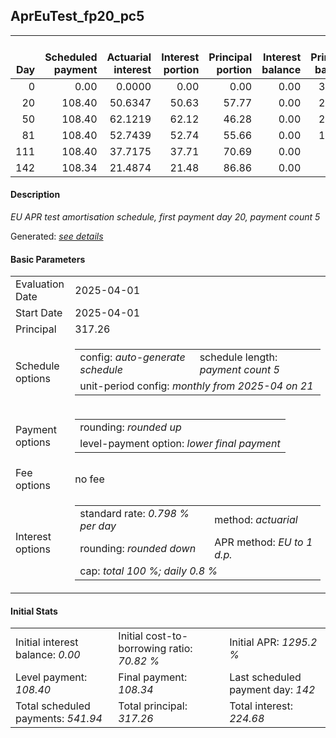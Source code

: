 <h2>AprEuTest_fp20_pc5</h2>
<table>
    <thead style="vertical-align: bottom;">
        <th style="text-align: right;">Day</th>
        <th style="text-align: right;">Scheduled payment</th>
        <th style="text-align: right;">Actuarial interest</th>
        <th style="text-align: right;">Interest portion</th>
        <th style="text-align: right;">Principal portion</th>
        <th style="text-align: right;">Interest balance</th>
        <th style="text-align: right;">Principal balance</th>
        <th style="text-align: right;">Total actuarial interest</th>
        <th style="text-align: right;">Total interest</th>
        <th style="text-align: right;">Total principal</th>
    </thead>
    <tr style="text-align: right;">
        <td class="ci00">0</td>
        <td class="ci01" style="white-space: nowrap;">0.00</td>
        <td class="ci02">0.0000</td>
        <td class="ci03">0.00</td>
        <td class="ci04">0.00</td>
        <td class="ci05">0.00</td>
        <td class="ci06">317.26</td>
        <td class="ci07">0.0000</td>
        <td class="ci08">0.00</td>
        <td class="ci09">0.00</td>
    </tr>
    <tr style="text-align: right;">
        <td class="ci00">20</td>
        <td class="ci01" style="white-space: nowrap;">108.40</td>
        <td class="ci02">50.6347</td>
        <td class="ci03">50.63</td>
        <td class="ci04">57.77</td>
        <td class="ci05">0.00</td>
        <td class="ci06">259.49</td>
        <td class="ci07">50.6347</td>
        <td class="ci08">50.63</td>
        <td class="ci09">57.77</td>
    </tr>
    <tr style="text-align: right;">
        <td class="ci00">50</td>
        <td class="ci01" style="white-space: nowrap;">108.40</td>
        <td class="ci02">62.1219</td>
        <td class="ci03">62.12</td>
        <td class="ci04">46.28</td>
        <td class="ci05">0.00</td>
        <td class="ci06">213.21</td>
        <td class="ci07">112.7566</td>
        <td class="ci08">112.75</td>
        <td class="ci09">104.05</td>
    </tr>
    <tr style="text-align: right;">
        <td class="ci00">81</td>
        <td class="ci01" style="white-space: nowrap;">108.40</td>
        <td class="ci02">52.7439</td>
        <td class="ci03">52.74</td>
        <td class="ci04">55.66</td>
        <td class="ci05">0.00</td>
        <td class="ci06">157.55</td>
        <td class="ci07">165.5005</td>
        <td class="ci08">165.49</td>
        <td class="ci09">159.71</td>
    </tr>
    <tr style="text-align: right;">
        <td class="ci00">111</td>
        <td class="ci01" style="white-space: nowrap;">108.40</td>
        <td class="ci02">37.7175</td>
        <td class="ci03">37.71</td>
        <td class="ci04">70.69</td>
        <td class="ci05">0.00</td>
        <td class="ci06">86.86</td>
        <td class="ci07">203.2180</td>
        <td class="ci08">203.20</td>
        <td class="ci09">230.40</td>
    </tr>
    <tr style="text-align: right;">
        <td class="ci00">142</td>
        <td class="ci01" style="white-space: nowrap;">108.34</td>
        <td class="ci02">21.4874</td>
        <td class="ci03">21.48</td>
        <td class="ci04">86.86</td>
        <td class="ci05">0.00</td>
        <td class="ci06">0.00</td>
        <td class="ci07">224.7054</td>
        <td class="ci08">224.68</td>
        <td class="ci09">317.26</td>
    </tr>
</table>
<h4>Description</h4>
<p><i>EU APR test amortisation schedule, first payment day 20, payment count 5</i></p>
<p>Generated: <i><a href="../GeneratedDate.md">see details</a></i></p>
<h4>Basic Parameters</h4>
<table>
    <tr>
        <td>Evaluation Date</td>
        <td>2025-04-01</td>
    </tr>
    <tr>
        <td>Start Date</td>
        <td>2025-04-01</td>
    </tr>
    <tr>
        <td>Principal</td>
        <td>317.26</td>
    </tr>
    <tr>
        <td>Schedule options</td>
        <td>
            <table>
                <tr>
                    <td>config: <i>auto-generate schedule</i></td>
                    <td>schedule length: <i><i>payment count</i> 5</i></td>
                </tr>
                <tr>
                    <td colspan="2" style="white-space: nowrap;">unit-period config: <i>monthly from 2025-04 on 21</i></td>
                </tr>
            </table>
        </td>
    </tr>
    <tr>
        <td>Payment options</td>
        <td>
            <table>
                <tr>
                    <td>rounding: <i>rounded up</i></td>
                </tr>
                <tr>
                    <td>level-payment option: <i>lower&nbsp;final&nbsp;payment</i></td>
                </tr>
            </table>
        </td>
    </tr>
    <tr>
        <td>Fee options</td>
        <td>no fee
        </td>
    </tr>
    <tr>
        <td>Interest options</td>
        <td>
            <table>
                <tr>
                    <td>standard rate: <i>0.798 % per day</i></td>
                    <td>method: <i>actuarial</i></td>
                </tr>
                <tr>
                    <td>rounding: <i>rounded down</i></td>
                    <td>APR method: <i>EU to 1 d.p.</i></td>
                </tr>
                <tr>
                    <td colspan="2">cap: <i>total 100 %; daily 0.8 %</td>
                </tr>
            </table>
        </td>
    </tr>
</table>
<h4>Initial Stats</h4>
<table>
    <tr>
        <td>Initial interest balance: <i>0.00</i></td>
        <td>Initial cost-to-borrowing ratio: <i>70.82 %</i></td>
        <td>Initial APR: <i>1295.2 %</i></td>
    </tr>
    <tr>
        <td>Level payment: <i>108.40</i></td>
        <td>Final payment: <i>108.34</i></td>
        <td>Last scheduled payment day: <i>142</i></td>
    </tr>
    <tr>
        <td>Total scheduled payments: <i>541.94</i></td>
        <td>Total principal: <i>317.26</i></td>
        <td>Total interest: <i>224.68</i></td>
    </tr>
</table>